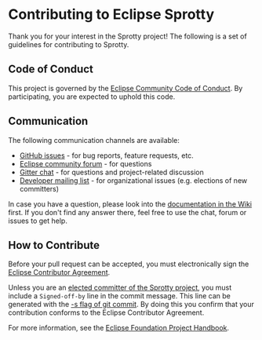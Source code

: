 # Contributing to Eclipse Sprotty

Thank you for your interest in the Sprotty project! The following is a set of guidelines for contributing to Sprotty.

## Code of Conduct

This project is governed by the [Eclipse Community Code of Conduct](https://github.com/eclipse/.github/blob/master/CODE_OF_CONDUCT.md). By participating, you are expected to uphold this code.

## Communication

The following communication channels are available:

 * [GitHub issues](https://github.com/eclipse/sprotty/issues) - for bug reports, feature requests, etc.
 * [Eclipse community forum](https://www.eclipse.org/forums/index.php/f/443/) - for questions
 * [Gitter chat](https://gitter.im/eclipse/sprotty) - for questions and project-related discussion
 * [Developer mailing list](https://accounts.eclipse.org/mailing-list/sprotty-dev) - for organizational issues (e.g. elections of new committers)

In case you have a question, please look into the [documentation in the Wiki](https://github.com/eclipse/sprotty/wiki) first. If you don't find any answer there, feel free to use the chat, forum or issues to get help.

## How to Contribute

Before your pull request can be accepted, you must electronically sign the [Eclipse Contributor Agreement](https://www.eclipse.org/legal/ECA.php).

Unless you are an [elected committer of the Sprotty project](https://projects.eclipse.org/projects/ecd.sprotty/who), you must include a `Signed-off-by` line in the commit message. This line can be generated with the [-s flag of git commit](https://git-scm.com/docs/git-commit#Documentation/git-commit.txt--s). By doing this you confirm that your contribution conforms to the Eclipse Contributor Agreement.

For more information, see the [Eclipse Foundation Project Handbook](https://www.eclipse.org/projects/handbook/#resources-commit).
